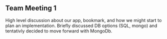 ## Team Meeting 1

High level discussion about our app, bookmark, and how we might start to plan an implementation.
Briefly discussed DB options (SQL, mongo) and tentativly decided to move forward with MongoDb. 
